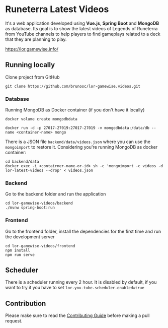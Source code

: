 # Runeterra Latest Videos

It's a web application developed using **Vue.js**, **Spring Boot** and **MongoDB** as database.
Its goal is to show the latest videos of Legends of Runeterra from YouTube channels to help players to find gameplays related to a deck that they are planning to play.

https://lor.gamewise.info/

## Running locally

Clone project from GitHub 
```
git clone https://github.com/brunosc/lor-gamewise.videos.git
```

### Database

Running MongoDB as Docker container (if you don't have it locally)

```
docker volume create mongodbdata

docker run -d -p 27017-27019:27017-27019 -v mongodbdata:/data/db --name <container-name> mongo
```

There is a JSON file `backend/data/videos.json` where you can use the `mongoimport` to restore it. Considering you're running MongoDB as docker container:

```
cd backend/data
docker exec -i <contairner-name-or-id> sh -c 'mongoimport -c videos -d lor-latest-videos --drop' < videos.json
```

### Backend

Go to the backend folder and run the application

```
cd lor-gamewise-videos/backend
./mvnw spring-boot:run
```

### Frontend

Go to the frontend folder, install the dependencies for the first time and run the development server

```
cd lor-gamewise-videos/frontend
npm install
npm run serve
```

## Scheduler

There is a scheduler running every 2 hour. It is disabled by default, if you want to try it you have to set `lor.you-tube.scheduler.enabled=true` 

## Contribution

Please make sure to read the [Contributing Guide](CONTRIBUTING.md) before making a pull request.

